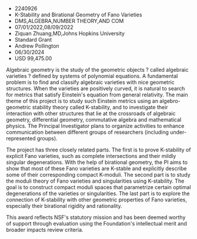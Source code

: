 
* 2240926
* K-Stability and Birational Geometry of Fano Varieties
* DMS,ALGEBRA,NUMBER THEORY,AND COM
* 07/01/2022,08/09/2022
* Ziquan Zhuang,MD,Johns Hopkins University
* Standard Grant
* Andrew Pollington
* 06/30/2024
* USD 99,475.00

Algebraic geometry is the study of the geometric objects ? called algebraic
varieties ? defined by systems of polynomial equations. A fundamental problem is
to find and classify algebraic varieties with nice geometric structures. When
the varieties are positively curved, it is natural to search for metrics that
satisfy Einstein's equation from general relativity. The main theme of this
project is to study such Einstein metrics using an algebro-geometric stability
theory called K-stability, and to investigate their interaction with other
structures that lie at the crossroads of algebraic geometry, differential
geometry, commutative algebra and mathematical physics. The Principal
Investigator plans to organize activities to enhance communication between
different groups of researchers (including under-represented groups).

The project has three closely related parts. The first is to prove K-stability
of explicit Fano varieties, such as complete intersections and their mildly
singular degenerations. With the help of birational geometry, the PI aims to
show that most of these Fano varieties are K-stable and explicitly describe some
of their corresponding compact K-moduli. The second part is to study the moduli
theory of Fano varieties and singularities using K-stability. The goal is to
construct compact moduli spaces that parametrize certain optimal degenerations
of the varieties or singularities. The last part is to explore the connection of
K-stability with other geometric properties of Fano varieties, especially their
birational rigidity and rationality.

This award reflects NSF's statutory mission and has been deemed worthy of
support through evaluation using the Foundation's intellectual merit and broader
impacts review criteria.
